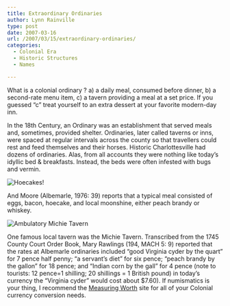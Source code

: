 ```yaml
---
title: Extraordinary Ordinaries
author: Lynn Rainville
type: post
date: 2007-03-16
url: /2007/03/15/extraordinary-ordinaries/
categories:
  - Colonial Era
  - Historic Structures
  - Names

---
```


What is a colonial ordinary ? a) a daily meal, consumed before dinner, b) a
second-rate menu item, c) a tavern providing a meal at a set price. If you
guessed “c” treat yourself to an extra dessert at your favorite modern-day inn.

In the 18th Century, an Ordinary was an establishment that served meals and,
sometimes, provided shelter. Ordinaries, later called taverns or inns, were
spaced at regular intervals across the county so that travellers could rest and
feed themselves and their horses. Historic Charlottesville had dozens of
ordinaries. Alas, from all accounts they were nothing like today’s idyllic bed &
breakfasts. Instead, the beds were often infested with bugs and vermin.


![Hoecakes!](/media/2007/03/michiehoecakes.jpg)

And Moore (Albemarle, 1976: 39) reports that a typical meal consisted
of eggs, bacon, hoecake, and local moonshine, either peach brandy or whiskey.

![Ambulatory Michie Tavern](/media/2007/03/michietavernnew.jpg)

One famous local tavern was the Michie Tavern.  Transcribed from the 1745 County
Court Order Book, Mary Rawlings (194, MACH 5: 9) reported that the rates at
Albemarle ordinaries included “good Virginia cyder by the quart” for 7 pence
half penny; “a servant’s diet” for six pence; “peach brandy by the gallon” for
18 pence; and “Indian corn by the gall” for 4 pence (note to tourists: 12
pence=1 shilling; 20 shillings = 1 British pound) in today’s currency the
“Virginia cyder” would cost about $7.60). If numismatics is your thing, I
recommend the [Measuring
Worth](http://www.measuringworth.com/calculators/ppoweruk/) site for all of
your Colonial currency conversion needs.

